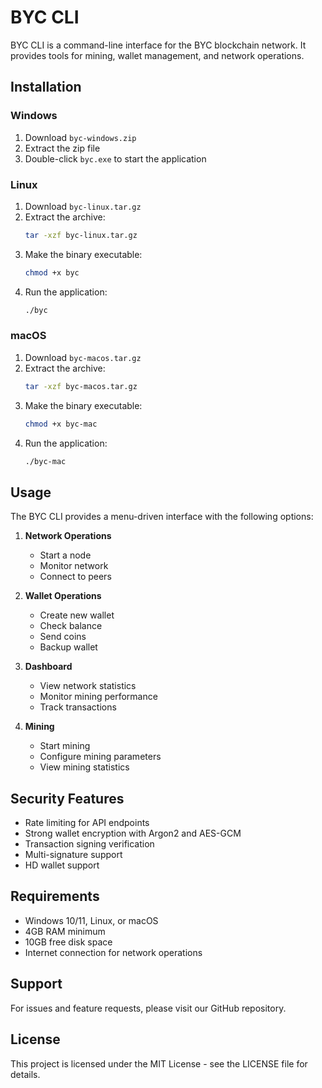 # BYC CLI

BYC CLI is a command-line interface for the BYC blockchain network. It provides tools for mining, wallet management, and network operations.

## Installation

### Windows
1. Download `byc-windows.zip`
2. Extract the zip file
3. Double-click `byc.exe` to start the application

### Linux
1. Download `byc-linux.tar.gz`
2. Extract the archive:
   ```bash
   tar -xzf byc-linux.tar.gz
   ```
3. Make the binary executable:
   ```bash
   chmod +x byc
   ```
4. Run the application:
   ```bash
   ./byc
   ```

### macOS
1. Download `byc-macos.tar.gz`
2. Extract the archive:
   ```bash
   tar -xzf byc-macos.tar.gz
   ```
3. Make the binary executable:
   ```bash
   chmod +x byc-mac
   ```
4. Run the application:
   ```bash
   ./byc-mac
   ```

## Usage

The BYC CLI provides a menu-driven interface with the following options:

1. **Network Operations**
   - Start a node
   - Monitor network
   - Connect to peers

2. **Wallet Operations**
   - Create new wallet
   - Check balance
   - Send coins
   - Backup wallet

3. **Dashboard**
   - View network statistics
   - Monitor mining performance
   - Track transactions

4. **Mining**
   - Start mining
   - Configure mining parameters
   - View mining statistics

## Security Features

- Rate limiting for API endpoints
- Strong wallet encryption with Argon2 and AES-GCM
- Transaction signing verification
- Multi-signature support
- HD wallet support

## Requirements

- Windows 10/11, Linux, or macOS
- 4GB RAM minimum
- 10GB free disk space
- Internet connection for network operations

## Support

For issues and feature requests, please visit our GitHub repository.

## License

This project is licensed under the MIT License - see the LICENSE file for details.
